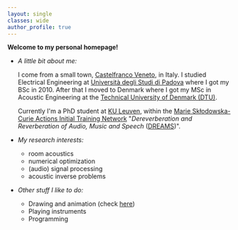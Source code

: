 ```yaml
---
layout: single
classes: wide
author_profile: true
---
```


**Welcome to my personal homepage!**

* _A little bit about me:_

  I come from a small town, [Castelfranco Veneto](http://en.wikipedia.org/wiki/Castelfranco_Veneto), in Italy.
  I studied Electrical Engineering at [Università degli Studi di Padova](www.unipd.it) where I got my BSc in 2010.
  After that I moved to Denmark
  where I got my MSc in Acoustic Engineering at the [Technical University of Denmark (DTU)](www.dtu.dk).


  Currently I'm a PhD student at [KU Leuven](www.kuleuven.be),
  within the [Marie Skłodowska-Curie Actions Initial Training Network](http://ec.europa.eu/research/mariecurieactions/)
  "_Dereverberation and Reverberation of Audio, Music and Speech_
  ([DREAMS](http://www.dreams-itn.eu/))".


* _My research interests:_
  * room acoustics
  * numerical optimization
  * (audio) signal processing
  * acoustic inverse problems


* _Other stuff I like to do:_
  * Drawing and animation (check [here](/animation/))
  * Playing instruments
  * Programming
